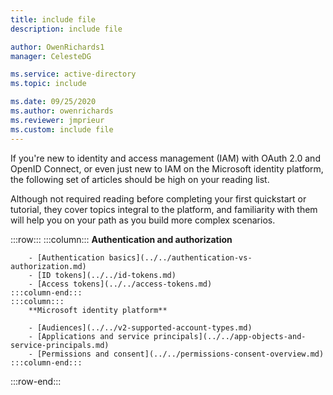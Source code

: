```yaml
---
title: include file
description: include file

author: OwenRichards1
manager: CelesteDG

ms.service: active-directory
ms.topic: include

ms.date: 09/25/2020
ms.author: owenrichards
ms.reviewer: jmprieur
ms.custom: include file
---
```


If you're new to identity and access management (IAM) with OAuth 2.0 and OpenID Connect, or even just new to IAM on the Microsoft identity platform, the following set of articles should be high on your reading list.

Although not required reading before completing your first quickstart or tutorial, they cover topics integral to the platform, and familiarity with them will help you on your path as you build more complex scenarios.

:::row:::
    :::column:::
        **Authentication and authorization**

        - [Authentication basics](../../authentication-vs-authorization.md)
        - [ID tokens](../../id-tokens.md)
        - [Access tokens](../../access-tokens.md)
    :::column-end:::
    :::column:::
        **Microsoft identity platform**

        - [Audiences](../../v2-supported-account-types.md)
        - [Applications and service principals](../../app-objects-and-service-principals.md)
        - [Permissions and consent](../../permissions-consent-overview.md)
    :::column-end:::
:::row-end:::
